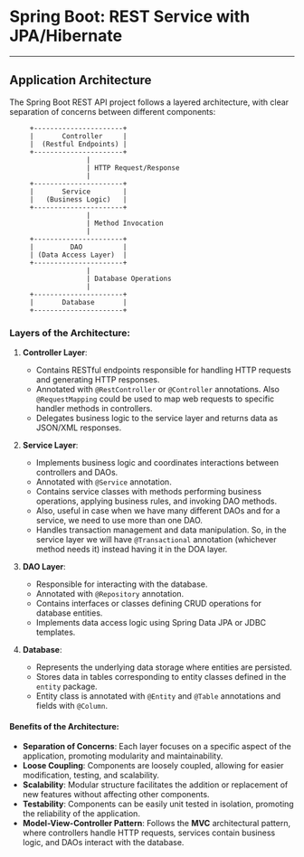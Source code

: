 # Spring Boot: REST Service with JPA/Hibernate

---

## Application Architecture

The Spring Boot REST API project follows a layered architecture, with clear separation of concerns between different components:

         +----------------------+
         |       Controller     |
         |  (Restful Endpoints) |
         +----------------------+
                       |
                       | HTTP Request/Response
                       |
         +----------------------+
         |       Service        |
         |   (Business Logic)   |
         +----------------------+
                       |
                       | Method Invocation
                       |
         +----------------------+
         |         DAO          |
         | (Data Access Layer)  |
         +----------------------+
                       |
                       | Database Operations
                       |
         +----------------------+
         |       Database       |
         +----------------------+

### Layers of the Architecture:

1. **Controller Layer**:

   - Contains RESTful endpoints responsible for handling HTTP requests and generating HTTP responses.
   - Annotated with `@RestController` or `@Controller` annotations. Also `@RequestMapping` could be used to map web requests to specific handler methods in controllers.
   - Delegates business logic to the service layer and returns data as JSON/XML responses.

2. **Service Layer**:

   - Implements business logic and coordinates interactions between controllers and DAOs.
   - Annotated with `@Service` annotation.
   - Contains service classes with methods performing business operations, applying business rules, and invoking DAO methods.
   - Also, useful in case when we have many different DAOs and for a service, we need to use more than one DAO. 
   - Handles transaction management and data manipulation. So, in the service layer we will have `@Transactional` annotation (whichever method needs it) instead having it in the DOA layer.

3. **DAO Layer**:

   - Responsible for interacting with the database.
   - Annotated with `@Repository` annotation.
   - Contains interfaces or classes defining CRUD operations for database entities.
   - Implements data access logic using Spring Data JPA or JDBC templates.

4. **Database**:
   - Represents the underlying data storage where entities are persisted.
   - Stores data in tables corresponding to entity classes defined in the `entity` package.
   - Entity class is annotated with `@Entity` and `@Table` annotations and fields with `@Column`.

#### Benefits of the Architecture:

- **Separation of Concerns**: Each layer focuses on a specific aspect of the application, promoting modularity and maintainability.
- **Loose Coupling**: Components are loosely coupled, allowing for easier modification, testing, and scalability.
- **Scalability**: Modular structure facilitates the addition or replacement of new features without affecting other components.
- **Testability**: Components can be easily unit tested in isolation, promoting the reliability of the application.
- **Model-View-Controller Pattern**: Follows the **MVC** architectural pattern, where controllers handle HTTP requests, services contain business logic, and DAOs interact with the database.